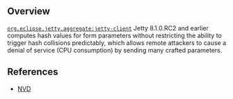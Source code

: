 ## Overview
[`org.eclipse.jetty.aggregate:jetty-client`](http://search.maven.org/#search%7Cga%7C1%7Ca%3A%22jetty-client%22)
Jetty 8.1.0.RC2 and earlier computes hash values for form parameters without restricting the ability to trigger hash collisions predictably, which allows remote attackers to cause a denial of service (CPU consumption) by sending many crafted parameters.

## References
- [NVD](https://web.nvd.nist.gov/view/vuln/detail?vulnId=CVE-2011-4461)